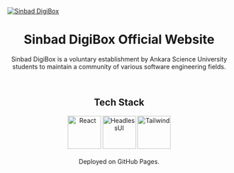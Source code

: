 <a href="https://www.sinbaddigibox.com/">
  <img src="https://user-images.githubusercontent.com/42357900/218121661-21230916-e6d3-4cb4-b892-d2ae1db71f07.png" alt="Sinbad DigiBox" />
</a>
<h1 align="center">
  Sinbad DigiBox Official Website
</h1>
<p align="center">
  Sinbad DigiBox is a voluntary establishment by Ankara Science University students to maintain a community of
various software engineering fields.
</p>
<br/>
<div align="center">
  <h2>Tech Stack</h2>
  <img alt="React" src="https://user-images.githubusercontent.com/42357900/218828330-592fc93d-d58f-4c78-95dd-4c48967a1619.png" height="75" />
  <img alt="HeadlessUI" src="https://user-images.githubusercontent.com/42357900/219872947-7bc6ff55-b002-48f5-aa05-33d8d353c81f.png" height="75" />
  <img alt="Tailwind" src="https://user-images.githubusercontent.com/42357900/218828205-2228cc0e-8cdc-4f6a-9dd8-a5793dd8ffe9.svg" width="75" />
  <br/>
  <br/>
  Deployed on GitHub Pages.
</div>
